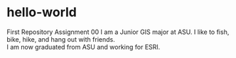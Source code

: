 # hello-world
First Repository Assignment 00
I am a Junior GIS major at ASU.  I like to fish, bike, hike, and hang out with friends.  
I am now graduated from ASU and working for ESRI.
